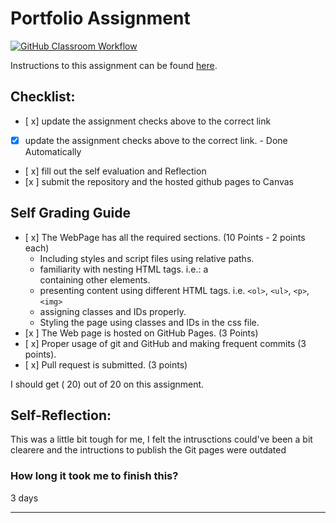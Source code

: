 Portfolio Assignment
==========================================
[![GitHub Classroom Workflow](https://s///github.com/it3049c-fall22-henderson/online-portfolio-bonima21/actions/workflows/classroom.yml/badge.svg)](https://s///github.com/it3049c-fall22-henderson/online-portfolio-bonima21/actions/workflows/classroom.yml)

Instructions to this assignment can be found [here](https://it3049c.github.io/Material/Assignments/1.Online_Portfolio/).
## Checklist:
- [ x] update the assignment checks above to the correct link
- [x] update the assignment checks above to the correct link. - Done Automatically
- [ x] fill out the self evaluation and Reflection
- [x ] submit the repository and the hosted github pages to Canvas

## Self Grading Guide
<!--- put an x in each of the completed sections below .. e.g. [x] Task 1 --->

- [ x] The WebPage has all the required sections. (10 Points - 2 points each)
  - Including styles and script files using relative paths.
  - familiarity with nesting HTML tags. i.e.: a <div> containing other elements.
  - presenting content using different HTML tags. i.e. `<ol>`, `<ul>`, `<p>`, `<img>`
  - assigning classes and IDs properly.
  - Styling the page using classes and IDs in the css file.
- [x ] The Web page is hosted on GitHub Pages. (3 Points)
- [ x] Proper usage of git and GitHub and making frequent commits (3 points).
- [ x] Pull request is submitted. (3 points)

<!--- Update the following line with your grade --->
I should get ( 20) out of 20 on this assignment.

## Self-Reflection:
This was a little bit tough for me, I felt the intrusctions could've been a bit clearere and the intructions to publish the Git pages were outdated


### How long it took me to finish this?
3 days 

-----------------------
